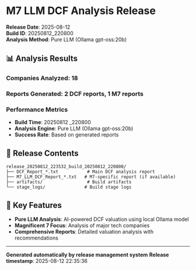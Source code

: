 # M7 LLM DCF Analysis Release

**Release Date**: 2025-08-12  
**Build ID**: 20250812_220800  
**Analysis Method**: Pure LLM (Ollama gpt-oss:20b)

## 📊 Analysis Results

### Companies Analyzed: 18
### Reports Generated: 2 DCF reports, 1 M7 reports

### Performance Metrics
- **Build Time**: 20250812 _220800
- **Analysis Engine**: Pure LLM (Ollama gpt-oss:20b)
- **Success Rate**: Based on generated reports

## 📁 Release Contents

```
release_20250812_223532_build_20250812_220800/
├── DCF_Report_*.txt           # Main DCF analysis report
├── M7_LLM_DCF_Report_*.txt   # M7-specific report (if available)
├── artifacts/                 # Build artifacts
└── stage_logs/               # Build stage logs
```

## 🚀 Key Features

- **Pure LLM Analysis**: AI-powered DCF valuation using local Ollama model
- **Magnificent 7 Focus**: Analysis of major tech companies
- **Comprehensive Reports**: Detailed valuation analysis with recommendations

---

**Generated automatically by release management system**
**Release timestamp**: 2025-08-12 22:35:36
